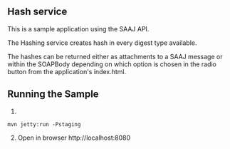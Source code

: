 [//]: # " Copyright (c) 2018, 2020 Oracle and/or its affiliates. All rights reserved. "
[//]: # "  "
[//]: # " This program and the accompanying materials are made available under the "
[//]: # " terms of the Eclipse Distribution License v. 1.0, which is available at "
[//]: # " http://www.eclipse.org/org/documents/edl-v10.php. "
[//]: # "  "
[//]: # " SPDX-License-Identifier: BSD-3-Clause "

Hash service
-----------------

This is a sample application using the SAAJ API.

The Hashing service creates hash in every digest type available.

The hashes can be returned either as attachments to a SAAJ message or
within the SOAPBody depending on which option is chosen
in the radio button from the application's index.html.

Running the Sample
-------------------

1.
```shell script
mvn jetty:run -Pstaging
```

2. Open in browser http://localhost:8080